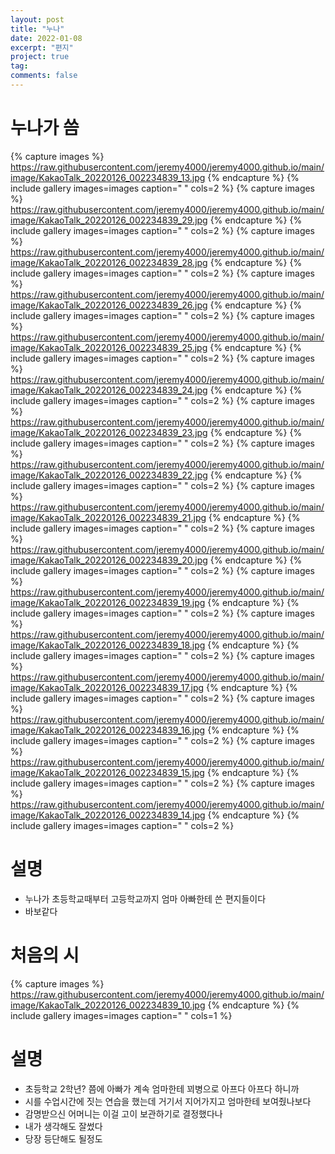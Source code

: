 ```yaml
---
layout: post
title: "누나"
date: 2022-01-08
excerpt: "편지"
project: true
tag:
comments: false
---
```


# 누나가 씀
{% capture images %}
https://raw.githubusercontent.com/jeremy4000/jeremy4000.github.io/main/image/KakaoTalk_20220126_002234839_13.jpg
{% endcapture %}
{% include gallery images=images caption=" " cols=2 %}
{% capture images %}
https://raw.githubusercontent.com/jeremy4000/jeremy4000.github.io/main/image/KakaoTalk_20220126_002234839_29.jpg
{% endcapture %}
{% include gallery images=images caption=" " cols=2 %}
{% capture images %}
https://raw.githubusercontent.com/jeremy4000/jeremy4000.github.io/main/image/KakaoTalk_20220126_002234839_28.jpg
{% endcapture %}
{% include gallery images=images caption=" " cols=2 %}
{% capture images %}
https://raw.githubusercontent.com/jeremy4000/jeremy4000.github.io/main/image/KakaoTalk_20220126_002234839_26.jpg
{% endcapture %}
{% include gallery images=images caption=" " cols=2 %}
{% capture images %}
https://raw.githubusercontent.com/jeremy4000/jeremy4000.github.io/main/image/KakaoTalk_20220126_002234839_25.jpg
{% endcapture %}
{% include gallery images=images caption=" " cols=2 %}
{% capture images %}
https://raw.githubusercontent.com/jeremy4000/jeremy4000.github.io/main/image/KakaoTalk_20220126_002234839_24.jpg
{% endcapture %}
{% include gallery images=images caption=" " cols=2 %}
{% capture images %}
https://raw.githubusercontent.com/jeremy4000/jeremy4000.github.io/main/image/KakaoTalk_20220126_002234839_23.jpg
{% endcapture %}
{% include gallery images=images caption=" " cols=2 %}
{% capture images %}
https://raw.githubusercontent.com/jeremy4000/jeremy4000.github.io/main/image/KakaoTalk_20220126_002234839_22.jpg
{% endcapture %}
{% include gallery images=images caption=" " cols=2 %}
{% capture images %}
https://raw.githubusercontent.com/jeremy4000/jeremy4000.github.io/main/image/KakaoTalk_20220126_002234839_21.jpg
{% endcapture %}
{% include gallery images=images caption=" " cols=2 %}
{% capture images %}
https://raw.githubusercontent.com/jeremy4000/jeremy4000.github.io/main/image/KakaoTalk_20220126_002234839_20.jpg
{% endcapture %}
{% include gallery images=images caption=" " cols=2 %}
{% capture images %}
https://raw.githubusercontent.com/jeremy4000/jeremy4000.github.io/main/image/KakaoTalk_20220126_002234839_19.jpg
{% endcapture %}
{% include gallery images=images caption=" " cols=2 %}
{% capture images %}
https://raw.githubusercontent.com/jeremy4000/jeremy4000.github.io/main/image/KakaoTalk_20220126_002234839_18.jpg
{% endcapture %}
{% include gallery images=images caption=" " cols=2 %}
{% capture images %}
https://raw.githubusercontent.com/jeremy4000/jeremy4000.github.io/main/image/KakaoTalk_20220126_002234839_17.jpg
{% endcapture %}
{% include gallery images=images caption=" " cols=2 %}
{% capture images %}
https://raw.githubusercontent.com/jeremy4000/jeremy4000.github.io/main/image/KakaoTalk_20220126_002234839_16.jpg
{% endcapture %}
{% include gallery images=images caption=" " cols=2 %}
{% capture images %}
https://raw.githubusercontent.com/jeremy4000/jeremy4000.github.io/main/image/KakaoTalk_20220126_002234839_15.jpg
{% endcapture %}
{% include gallery images=images caption=" " cols=2 %}
{% capture images %}
https://raw.githubusercontent.com/jeremy4000/jeremy4000.github.io/main/image/KakaoTalk_20220126_002234839_14.jpg
{% endcapture %}
{% include gallery images=images caption=" " cols=2 %}
# 설명
* 누나가 초등학교때부터 고등학교까지 엄마 아빠한테 쓴 편지들이다
* 바보같다

# 처음의 시
{% capture images %}
https://raw.githubusercontent.com/jeremy4000/jeremy4000.github.io/main/image/KakaoTalk_20220126_002234839_10.jpg
{% endcapture %}
{% include gallery images=images caption=" " cols=1 %}

# 설명
* 초등학교 2학년? 쯤에 아빠가 계속 엄마한테 꾀병으로 아프다 아프다 하니까
* 시를 수업시간에 짓는 연습을 했는데 거기서 지어가지고 엄마한테 보여줬나보다
* 감명받으신 어머니는 이걸 고이 보관하기로 결정했다나
* 내가 생각해도 잘썼다
* 당장 등단해도 될정도
